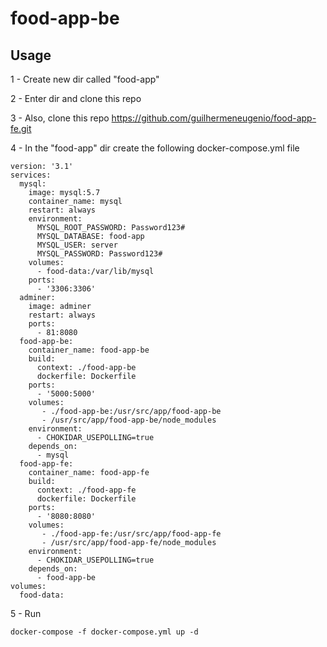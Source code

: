 # food-app-be
## Usage
1 - Create new dir called "food-app"

2 - Enter dir and clone this repo

3 - Also, clone this repo https://github.com/guilhermeneugenio/food-app-fe.git

4 - In the "food-app" dir create the following docker-compose.yml file
```
version: '3.1'
services:
  mysql:
    image: mysql:5.7
    container_name: mysql
    restart: always
    environment:
      MYSQL_ROOT_PASSWORD: Password123#
      MYSQL_DATABASE: food-app
      MYSQL_USER: server
      MYSQL_PASSWORD: Password123#
    volumes:
      - food-data:/var/lib/mysql
    ports:
      - '3306:3306'
  adminer:
    image: adminer
    restart: always
    ports:
      - 81:8080
  food-app-be:
    container_name: food-app-be
    build:
      context: ./food-app-be
      dockerfile: Dockerfile
    ports:
      - '5000:5000'
    volumes:
       - ./food-app-be:/usr/src/app/food-app-be
       - /usr/src/app/food-app-be/node_modules
    environment:
      - CHOKIDAR_USEPOLLING=true
    depends_on:
      - mysql
  food-app-fe:
    container_name: food-app-fe
    build:
      context: ./food-app-fe
      dockerfile: Dockerfile
    ports:
      - '8080:8080'
    volumes:
       - ./food-app-fe:/usr/src/app/food-app-fe
       - /usr/src/app/food-app-fe/node_modules
    environment:
      - CHOKIDAR_USEPOLLING=true
    depends_on:
      - food-app-be
volumes:
  food-data:
```
5 - Run
```
docker-compose -f docker-compose.yml up -d
```
